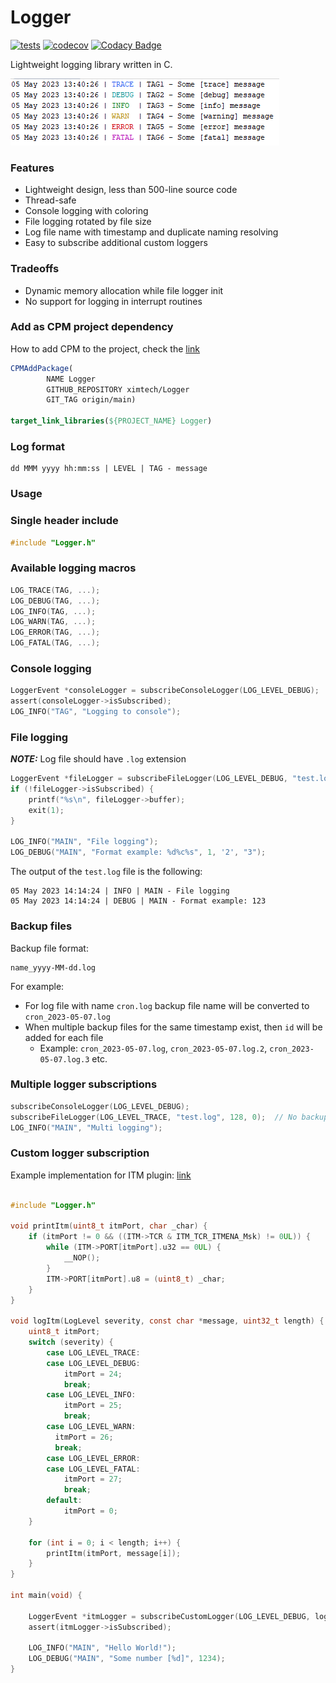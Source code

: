 # Logger

[![tests](https://github.com/ximtech/Logger/actions/workflows/cmake-ci.yml/badge.svg?branch=main)](https://github.com/ximtech/Logger/actions/workflows/cmake-ci.yml)
[![codecov](https://codecov.io/gh/ximtech/Logger/branch/main/graph/badge.svg?token=CbqhIeH0op)](https://codecov.io/gh/ximtech/Logger)
[![Codacy Badge](https://app.codacy.com/project/badge/Grade/f0312962366245febac4422dfd7a4216)](https://app.codacy.com/gh/ximtech/Logger/dashboard)

Lightweight logging library written in C.

![img.png](example/img_1.png)


### Features

- Lightweight design, less than 500-line source code
- Thread-safe
- Console logging with coloring
- File logging rotated by file size
- Log file name with timestamp and duplicate naming resolving
- Easy to subscribe additional custom loggers

### Tradeoffs

- Dynamic memory allocation while file logger init
- No support for logging in interrupt routines

### Add as CPM project dependency

How to add CPM to the project, check the [link](https://github.com/cpm-cmake/CPM.cmake)

```cmake
CPMAddPackage(
        NAME Logger
        GITHUB_REPOSITORY ximtech/Logger
        GIT_TAG origin/main)

target_link_libraries(${PROJECT_NAME} Logger)
```

### Log format
```
dd MMM yyyy hh:mm:ss | LEVEL | TAG - message
```

### Usage

### Single header include

```c
#include "Logger.h"
```

### Available logging macros
```c
LOG_TRACE(TAG, ...);
LOG_DEBUG(TAG, ...);
LOG_INFO(TAG, ...);
LOG_WARN(TAG, ...);
LOG_ERROR(TAG, ...);
LOG_FATAL(TAG, ...);
```

### Console logging
```c
LoggerEvent *consoleLogger = subscribeConsoleLogger(LOG_LEVEL_DEBUG);
assert(consoleLogger->isSubscribed);
LOG_INFO("TAG", "Logging to console");
```

### File logging

***NOTE:*** Log file should have `.log` extension

```c
LoggerEvent *fileLogger = subscribeFileLogger(LOG_LEVEL_DEBUG, "test.log", 1024 * 1024, 3);  // 1Mb file size and 3 backup files
if (!fileLogger->isSubscribed) {
    printf("%s\n", fileLogger->buffer);
    exit(1);
}

LOG_INFO("MAIN", "File logging");
LOG_DEBUG("MAIN", "Format example: %d%c%s", 1, '2', "3");
```

The output of the `test.log` file is the following:
```
05 May 2023 14:14:24 | INFO | MAIN - File logging
05 May 2023 14:14:24 | DEBUG | MAIN - Format example: 123
```

### Backup files

Backup file format:
```
name_yyyy-MM-dd.log
```
For example: 
- For log file with name `cron.log` backup file name will be converted to `cron_2023-05-07.log`
- When multiple backup files for the same timestamp exist, then `id` will be added for each file
  - Example: `cron_2023-05-07.log`, `cron_2023-05-07.log.2`, `cron_2023-05-07.log.3` etc.

### Multiple logger subscriptions

```c
subscribeConsoleLogger(LOG_LEVEL_DEBUG);
subscribeFileLogger(LOG_LEVEL_TRACE, "test.log", 128, 0);  // No backups only single log file
LOG_INFO("MAIN", "Multi logging");
```

### Custom logger subscription

Example implementation for ITM plugin: [link](https://github.com/ximtech/itm_viewer)

```c

#include "Logger.h"

void printItm(uint8_t itmPort, char _char) {
    if (itmPort != 0 && ((ITM->TCR & ITM_TCR_ITMENA_Msk) != 0UL)) {      /* ITM enabled */
        while (ITM->PORT[itmPort].u32 == 0UL) {
            __NOP();
        }
        ITM->PORT[itmPort].u8 = (uint8_t) _char;
    }
}

void logItm(LogLevel severity, const char *message, uint32_t length) {
    uint8_t itmPort;
    switch (severity) {
        case LOG_LEVEL_TRACE:
        case LOG_LEVEL_DEBUG:
            itmPort = 24;
            break;
        case LOG_LEVEL_INFO:
            itmPort = 25;
            break;
        case LOG_LEVEL_WARN:
          itmPort = 26;
          break;
        case LOG_LEVEL_ERROR:
        case LOG_LEVEL_FATAL:
            itmPort = 27;
            break;
        default:
            itmPort = 0;
    }

    for (int i = 0; i < length; i++) {
        printItm(itmPort, message[i]);
    }
}

int main(void) {

    LoggerEvent *itmLogger = subscribeCustomLogger(LOG_LEVEL_DEBUG, logItm);
    assert(itmLogger->isSubscribed);

    LOG_INFO("MAIN", "Hello World!");
    LOG_DEBUG("MAIN", "Some number [%d]", 1234);
}
```

